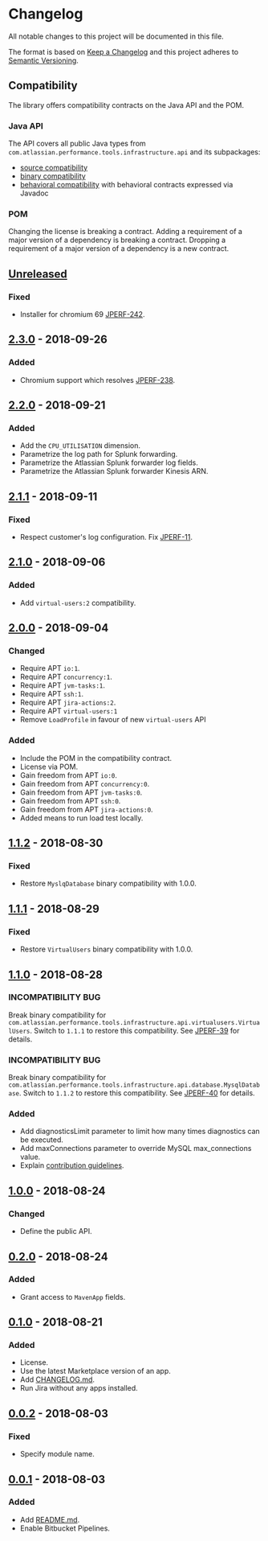 # Changelog
All notable changes to this project will be documented in this file.

The format is based on [Keep a Changelog](http://keepachangelog.com/en/1.0.0/)
and this project adheres to [Semantic Versioning](http://semver.org/spec/v2.0.0.html).

## Compatibility
The library offers compatibility contracts on the Java API and the POM.

### Java API
The API covers all public Java types from `com.atlassian.performance.tools.infrastructure.api` and its subpackages:

  * [source compatibility]
  * [binary compatibility]
  * [behavioral compatibility] with behavioral contracts expressed via Javadoc

[source compatibility]: http://cr.openjdk.java.net/~darcy/OpenJdkDevGuide/OpenJdkDevelopersGuide.v0.777.html#source_compatibility
[binary compatibility]: http://cr.openjdk.java.net/~darcy/OpenJdkDevGuide/OpenJdkDevelopersGuide.v0.777.html#binary_compatibility
[behavioral compatibility]: http://cr.openjdk.java.net/~darcy/OpenJdkDevGuide/OpenJdkDevelopersGuide.v0.777.html#behavioral_compatibility

### POM
Changing the license is breaking a contract.
Adding a requirement of a major version of a dependency is breaking a contract.
Dropping a requirement of a major version of a dependency is a new contract.

## [Unreleased]
[Unreleased]: https://bitbucket.org/atlassian/infrastructure/branches/compare/master%0Drelease-2.3.0

### Fixed
- Installer for chromium 69 [JPERF-242].

[JPERF-242]: https://ecosystem.atlassian.net/browse/JPERF-242

## [2.3.0] - 2018-09-26
[2.3.0]: https://bitbucket.org/atlassian/infrastructure/branches/compare/release-2.3.0%0Drelease-2.2.0

### Added
- Chromium support which resolves [JPERF-238].

[JPERF-238]: https://ecosystem.atlassian.net/browse/JPERF-238

## [2.2.0] - 2018-09-21
[2.2.0]: https://bitbucket.org/atlassian/infrastructure/branches/compare/release-2.2.0%0Drelease-2.1.1

### Added
- Add the `CPU_UTILISATION` dimension.
- Parametrize the log path for Splunk forwarding.
- Parametrize the Atlassian Splunk forwarder log fields.
- Parametrize the Atlassian Splunk forwarder Kinesis ARN.

## [2.1.1] - 2018-09-11
[2.1.1]: https://bitbucket.org/atlassian/infrastructure/branches/compare/release-2.1.1%0Drelease-2.1.0

### Fixed
- Respect customer's log configuration. Fix [JPERF-11](https://ecosystem.atlassian.net/browse/JPERF-11).

## [2.1.0] - 2018-09-06
[2.1.0]: https://bitbucket.org/atlassian/infrastructure/branches/compare/release-2.1.0%0Drelease-2.0.0

### Added
- Add `virtual-users:2` compatibility.

## [2.0.0] - 2018-09-04
[2.0.0]: https://bitbucket.org/atlassian/infrastructure/branches/compare/release-2.0.0%0Drelease-1.1.2

### Changed
- Require APT `io:1`.
- Require APT `concurrency:1`.
- Require APT `jvm-tasks:1`.
- Require APT `ssh:1`.
- Require APT `jira-actions:2`.
- Require APT `virtual-users:1`
- Remove `LoadProfile` in favour of new `virtual-users` API

### Added
- Include the POM in the compatibility contract.
- License via POM.
- Gain freedom from APT `io:0`.
- Gain freedom from APT `concurrency:0`.
- Gain freedom from APT `jvm-tasks:0`.
- Gain freedom from APT `ssh:0`.
- Gain freedom from APT `jira-actions:0`.
- Added means to run load test locally.

## [1.1.2] - 2018-08-30
[1.1.2]: https://bitbucket.org/atlassian/infrastructure/branches/compare/release-1.1.2%0Drelease-1.1.1

### Fixed
- Restore `MyslqDatabase` binary compatibility with 1.0.0.

## [1.1.1] - 2018-08-29
[1.1.1]: https://bitbucket.org/atlassian/infrastructure/branches/compare/release-1.1.1%0Drelease-1.1.0

### Fixed
- Restore `VirtualUsers` binary compatibility with 1.0.0.

## [1.1.0] - 2018-08-28
[1.1.0]: https://bitbucket.org/atlassian/infrastructure/branches/compare/release-1.1.0%0Drelease-1.0.0

### INCOMPATIBILITY BUG
Break binary compatibility for `com.atlassian.performance.tools.infrastructure.api.virtualusers.VirtualUsers`.
Switch to `1.1.1` to restore this compatibility.
See [JPERF-39](https://ecosystem.atlassian.net/browse/JPERF-39) for details.

### INCOMPATIBILITY BUG
Break binary compatibility for `com.atlassian.performance.tools.infrastructure.api.database.MysqlDatabase`.
Switch to `1.1.2` to restore this compatibility.
See [JPERF-40](https://ecosystem.atlassian.net/browse/JPERF-40) for details.

### Added 
- Add diagnosticsLimit parameter to limit how many times diagnostics can be executed.
- Add maxConnections parameter to override MySQL max_connections value.
- Explain [contribution guidelines](CONTRIBUTING.md). 

## [1.0.0] - 2018-08-24
[1.0.0]: https://bitbucket.org/atlassian/infrastructure/branches/compare/release-1.0.0%0Drelease-0.2.0

### Changed
- Define the public API.

## [0.2.0] - 2018-08-24
[0.2.0]: https://bitbucket.org/atlassian/infrastructure/branches/compare/release-0.2.0%0Drelease-0.1.0

### Added
- Grant access to `MavenApp` fields.

## [0.1.0] - 2018-08-21
[0.1.0]: https://bitbucket.org/atlassian/infrastructure/branches/compare/release-0.1.0%0Drelease-0.0.2

### Added
- License.
- Use the latest Marketplace version of an app.
- Add [CHANGELOG.md](CHANGELOG.md).
- Run Jira without any apps installed.

## [0.0.2] - 2018-08-03
[0.0.2]: https://bitbucket.org/atlassian/infrastructure/branches/compare/release-0.0.2%0Drelease-0.0.1

### Fixed
- Specify module name.

## [0.0.1] - 2018-08-03
[0.0.1]: https://bitbucket.org/atlassian/infrastructure/branches/compare/release-0.0.1%0Dinitial-commit

### Added
- Add [README.md](README.md).
- Enable Bitbucket Pipelines.
